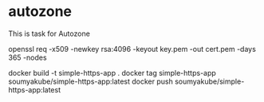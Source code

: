# autozone
This is task for Autozone

openssl req -x509 -newkey rsa:4096 -keyout key.pem -out cert.pem -days 365 -nodes

docker build -t simple-https-app .
docker tag simple-https-app soumyakube/simple-https-app:latest
docker push soumyakube/simple-https-app:latest